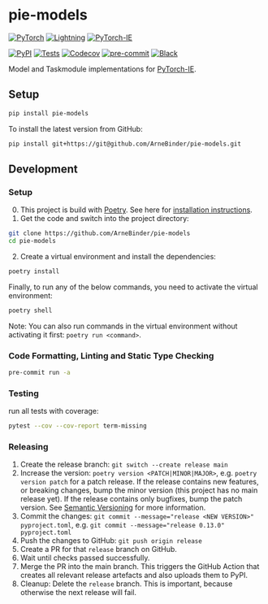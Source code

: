 # pie-models

<a href="https://pytorch.org/get-started/locally/"><img alt="PyTorch" src="https://img.shields.io/badge/PyTorch-ee4c2c?logo=pytorch&logoColor=white"></a>
<a href="https://pytorchlightning.ai/"><img alt="Lightning" src="https://img.shields.io/badge/-Lightning-792ee5?logo=pytorchlightning&logoColor=white"></a>
<a href="https://github.com/ChristophAlt/pytorch-ie"><img alt="PyTorch-IE" src="https://img.shields.io/badge/-PyTorch--IE-017F2F?style=flat&logo=github&labelColor=gray"></a><br>

[![PyPI](https://img.shields.io/pypi/v/pie-models.svg)][pypi status]
[![Tests](https://github.com/arnebinder/pie-models/workflows/Tests/badge.svg)][tests]
[![Codecov](https://codecov.io/gh/arnebinder/pie-models/branch/main/graph/badge.svg)][codecov]
[![pre-commit](https://img.shields.io/badge/pre--commit-enabled-brightgreen?logo=pre-commit&logoColor=white)][pre-commit]
[![Black](https://img.shields.io/badge/code%20style-black-000000.svg)][black]

Model and Taskmodule implementations for [PyTorch-IE](https://github.com/ChristophAlt/pytorch-ie).

## Setup

```bash
pip install pie-models
```

To install the latest version from GitHub:

```bash
pip install git+https://git@github.com/ArneBinder/pie-models.git
```

## Development

### Setup

0. This project is build with [Poetry](https://python-poetry.org/). See here for [installation instructions](https://python-poetry.org/docs/#installation).
1. Get the code and switch into the project directory:

```bash
git clone https://github.com/ArneBinder/pie-models
cd pie-models
```

2. Create a virtual environment and install the dependencies:

```bash
poetry install
```

Finally, to run any of the below commands, you need to activate the virtual environment:

```bash
poetry shell
```

Note: You can also run commands in the virtual environment without activating it first: `poetry run <command>`.

### Code Formatting, Linting and Static Type Checking

```bash
pre-commit run -a
```

### Testing

run all tests with coverage:

```bash
pytest --cov --cov-report term-missing
```

### Releasing

1. Create the release branch:
   `git switch --create release main`
2. Increase the version:
   `poetry version <PATCH|MINOR|MAJOR>`,
   e.g. `poetry version patch` for a patch release. If the release contains new features, or breaking changes,
   bump the minor version (this project has no main release yet). If the release contains only bugfixes, bump
   the patch version. See [Semantic Versioning](https://semver.org/) for more information.
3. Commit the changes:
   `git commit --message="release <NEW VERSION>" pyproject.toml`,
   e.g. `git commit --message="release 0.13.0" pyproject.toml`
4. Push the changes to GitHub:
   `git push origin release`
5. Create a PR for that `release` branch on GitHub.
6. Wait until checks passed successfully.
7. Merge the PR into the main branch. This triggers the GitHub Action that creates all relevant release
   artefacts and also uploads them to PyPI.
8. Cleanup: Delete the `release` branch. This is important, because otherwise the next release will fail.

[black]: https://github.com/psf/black
[codecov]: https://app.codecov.io/gh/arnebinder/pie-models
[pre-commit]: https://github.com/pre-commit/pre-commit
[pypi status]: https://pypi.org/project/pie-models/
[tests]: https://github.com/arnebinder/pie-models/actions?workflow=Tests
